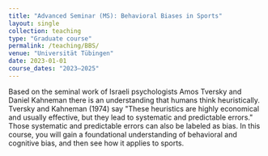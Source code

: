 ```yaml
---
title: "Advanced Seminar (MS): Behavioral Biases in Sports"
layout: single
collection: teaching
type: "Graduate course"
permalink: /teaching/BBS/
venue: "Universität Tübingen"
date: 2023-01-01
course_dates: "2023–2025"
---
```


Based on the seminal work of Israeli psychologists Amos Tversky and Daniel Kahneman there is an understanding that humans think heuristically. Tversky and Kahneman (1974) say "These heuristics are highly economical and usually effective, but they lead to systematic and predictable errors." Those systematic and predictable errors can also be labeled as bias. In this course, you will gain a foundational understanding of behavioral and cognitive bias, and then see how it applies to sports.
